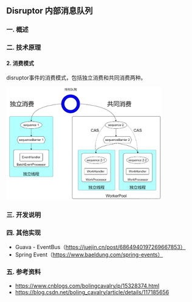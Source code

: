 ## Disruptor 内部消息队列

### 一.  概述

### 二.  技术原理

#### 2. 消费模式

disruptor事件的消费模式，包括独立消费和共同消费两种。

<img src="./image/consumer.png" alt="consumer" style="zoom:40%;" />

### 三.  开发说明

### 四. 其他实现

- Guava - EventBus（https://juejin.cn/post/6864940197269667853）
- Spring Event（https://www.baeldung.com/spring-events）

### 五.  参考资料 

- https://www.cnblogs.com/bolingcavalry/p/15328374.html
- https://blog.csdn.net/boling_cavalry/article/details/117185656
